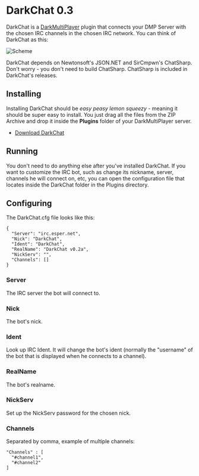 DarkChat 0.3
========

DarkChat is a [DarkMultiPlayer](https://github.com/godarklight/DarkMultiPlayer) plugin that connects your DMP Server with the chosen IRC channels in the chosen IRC network. You can think of DarkChat as this:

![Scheme](http://i.imgur.com/C3J56Ul.png)


DarkChat depends on Newtonsoft's JSON.NET and SirCmpwn's ChatSharp. Don't worry - you don't need to build ChatSharp. ChatSharp is included in DarkChat's releases.


## Installing

Installing DarkChat should be *easy peasy lemon squeezy* - meaning it should be super easy to install. You just drag all the files from the ZIP Archive and drop it inside the **Plugins** folder of your DarkMultiPlayer server.

* [Download DarkChat](https://github.com/RockyTV/DarkChat/releases)



## Running

You don't need to do anything else after you've installed DarkChat. If you want to customize the IRC bot, such as change its nickname, server, channels he will connect on, etc, you can open the configuration file that locates inside the DarkChat folder in the Plugins directory.


## Configuring

The DarkChat.cfg file looks like this:

```
{
  "Server": "irc.esper.net",
  "Nick": "DarkChat",
  "Ident": "DarkChat",
  "RealName": "DarkChat v0.2a",
  "NickServ": "",
  "Channels": []
}
```

### Server

The IRC server the bot will connect to.

### Nick

The bot's nick.

### Ident

Look up IRC Ident. It will change the bot's ident (normally the "username" of the bot that is displayed when he connects to a channel).

### RealName

The bot's realname.

### NickServ

Set up the NickServ password for the chosen nick.

### Channels

Separated by comma, example of multiple channels:

```
"Channels" : [
  "#channel1",
  "#channel2"
]
```
